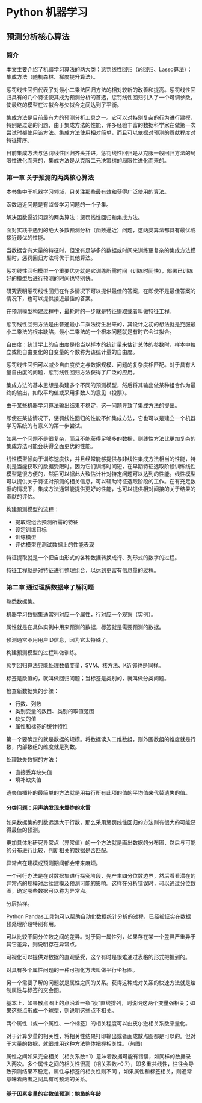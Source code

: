 # Python 机器学习
## 预测分析核心算法
### 简介
本文主要介绍了机器学习算法的两大类：惩罚线性回归（岭回归、Lasso算法）；集成方法（随机森林、梯度提升算法）。  

惩罚线性回归代表了对最小二乘法回归方法的相对较新的改善和提高。惩罚线性回归具有的几个特征使其成为预测分析的首选，惩罚线性回归引入了一个可调参数，使最终的模型在过拟合与欠拟合之间达到了平衡。  

集成方法是目前最有力的预测分析工具之一。它可以对特别复杂的行为进行建模，特别是过定的问题，由于集成方法的性能，许多经验丰富的数据科学家在做第一次尝试时都使用该方法。集成方法使用相对简单，而且可以依据对预测的贡献程度对特征排序。  

目前集成方法与惩罚线性回归齐头并进，惩罚线性回归是从克服一般回归方法的局限性进化而来的，集成方法是从克服二元决策树的局限性进化而来的。

### 第一章 关于预测的两类核心算法
本书集中于机器学习领域，只关注那些最有效和获得广泛使用的算法。

函数逼近问题是有监督学习问题的一个子集。

解决函数逼近问题的两类算法：惩罚线性回归和集成方法。

面对实践中遇到的绝大多数预测分析（函数逼近）问题，这两类算法都具有最优或接近最优的性能。

当数据含有大量的特征时，但没有足够多的数据或时间来训练更复杂的集成方法模型时，惩罚回归方法将优于其他算法。

惩罚线性回归模型一个重要优势就是它训练所需时间（训练时间快），部署已训练好的模型后进行预测的时间也特别快。

研究表明惩罚线性回归在许多情况下可以提供最佳的答案，在即使不是最佳答案的情况下，也可以提供接近最佳的答案。

在预测模型构建过程中，最耗时的一步就是特征提取或者叫做特征工程。

惩罚线性回归方法是由普通最小二乘法衍生出来的，其设计之初的想法就是克服最小二乘法的根本缺陷，最小二乘法的一个根本问题就是有时它会过拟合。

自由度：统计学上的自由度是指当以样本的统计量来估计总体的参数时，样本中独立或能自由变化的自变量的个数称为该统计量的自由度。

惩罚线性回归可以减少自由度使之与数据规模、问题的复杂度相匹配。对于具有大量自由度的问题，惩罚线性回归方法获得了广泛的应用。

集成方法的基本思想是构建多个不同的预测模型，然后将其输出做某种组合作为最终的输出，如取平均值或采用多数人的意见（投票）。

由于某些机器学习算法输出结果不稳定，这一问题导致了集成方法的提出。

即使在某些情况下，惩罚线性回归的性能不如集成方法，它也可以是建立一个机器学习系统的有意义的第一步尝试。

如果一个问题不是很复杂，而且不能获得足够多的数据，则线性方法比更加复杂的集成方法可能会获得全面更优的性能。

线性模型倾向于训练速度快，并且经常能够提供与非线性集成方法相当的性能，特别是当能获取的数据受限时。因为它们训练时间短，在早期特征选取阶段训练线性模型是很方便的，然后可以据此大致估计针对特定问题可以达到的性能。线性模型可以提供关于特征对预测的相关信息，可以辅助特征选取阶段的工作。在有充足数据的情况下，集成方法通常能提供更好的性能，也可以提供相对间接的关于结果的贡献的评估。

构建预测模型的流程：
- 提取或组合预测所需的特征
- 设定训练目标
- 训练模型
- 评估模型在测试数据上的性能表现

特征提取就是一个把自由形式的各种数据转换成行、列形式的数字的过程。

特征工程就是对特征进行整理组合，以达到更富有信息量的过程。

### 第二章 通过理解数据来了解问题

熟悉数据集。

机器学习数据集通常列对应一个属性，行对应一个观察（实例）。

属性就是在具体实例中用来预测的数据，标签就是需要预测的数据。

预测通常不用用户ID信息，因为它太特殊了。

构建预测模型的过程叫做训练。

惩罚回归算法只能处理数值变量，SVM、核方法、K近邻也是同样。

标签是数值的，就叫做回归问题；当标签是类别的，就叫做分类问题。

检查新数据集的步骤：
- 行数、列数
- 类别变量的数目、类别的取值范围
- 缺失的值
- 属性和标签的统计特性

第一个要确定的就是数据的规模。将数据读入二维数组，则外围数组的维度就是行数，内部数组的维度就是列数。

处理缺失数据的方法：
- 直接丢弃缺失值
- 填补缺失值

遗失值插补的最简单的方法就是用每行所有此项的值的平均值来代替遗失的值。

#### 分类问题：用声纳发现未爆炸的水雷

如果数据集的列数远远大于行数，那么采用惩罚线性回归的方法则有很大的可能获得最佳的预测。

更加具体地研究异常点（异常值）的一个方法就是画出数据的分布图，然后与可能的分布进行比较，判断相关的数据是否匹配。

异常点在建模或预测期间都会带来麻烦。

一个可行办法是在对数据集进行探究阶段，先产生四分位数边界，然后看看潜在的异常点的规模对后续建模及预测可能的影响。这样在分析错误时，可以通过分位数图，确定哪些数据可以称为异常点。

分层抽样。

Python Pandas工具包可以帮助自动化数据统计分析的过程，已经被证实在数据预处理阶段特别有用。

可以比较不同分位数之间的差异。对于同一属性列，如果存在某一个差异严重异于其它差异，则说明存在异常点。

可视化可以提供对数据的直观感受，这个有时是很难通过表格的形式把握到的。

对具有多个属性问题的一种可视化方法叫做平行坐标图。

另一个需要了解的问题就是属性之间的关系。获得这种成对关系的快速方法就是绘制属性与标签的交会图。

基本上，如果散点图上的点沿着一条“瘦”直线排列，则说明这两个变量强相关；如果这些点形成一个球型，则说明这些点不相关。

两个属性（或一个属性、一个标签）的相关程度可以由皮尔逊相关系数来量化。

对于计算少量的相关性，将相关性结果打印输出或者画成散点图都是可以的。但对于大量的数据，就很难用这种方法整体把握相关性。（热图）

属性之间如果完全相关（相关系数=1）意味着数据可能有错误，如同样的数据录入两次。多个属性之间的相关性很高（相关系数>0.7），即多重共线性，往往会导致预测结果不稳定。属性与标签的相关性则不同 ，如果属性和标签相关，则通常意味着两者之间具有可预测的关系。

#### 基于因素变量的实数值预测：鲍鱼的年龄

